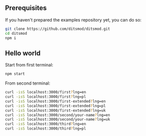 ## Prerequisites

If you haven't prepared the examples repository yet, you can do so:

```bash
git clone https://github.com/ditsmod/ditsmod.git
cd ditsmod
npm i
```

## Hello world

Start from first terminal:

```bash
npm start
```

From second terminal:

```bash
curl -isS localhost:3000/first?lng=en
curl -isS localhost:3000/first?lng=pl
curl -isS localhost:3000/first-extended?lng=en
curl -isS localhost:3000/first-extended?lng=pl
curl -isS localhost:3000/first-extended?lng=uk
curl -isS localhost:3000/second/your-name?lng=en
curl -isS localhost:3000/second/your-name?lng=uk
curl -isS localhost:3000/third?lng=en
curl -isS localhost:3000/third?lng=pl
```
